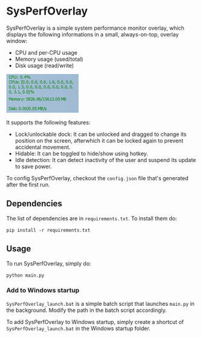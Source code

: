 # SysPerfOverlay

SysPerfOverlay is a simple system performance monitor overlay, which displays the following informations in a small, always-on-top, overlay window:
* CPU and per-CPU usage
* Memory usage (used/total)
* Disk usage (read/write)

![alt](./doc/demo.png)

It supports the following features:
* Lock/unlockable dock: It can be unlocked and dragged to change its position on the screen, afterwhich it can be locked again to prevent accidental movement.
* Hidable: It can be toggled to hide/show using hotkey.
* Idle detection: It can detect inactivity of the user and suspend its update to save power.

To config SysPerfOverlay, checkout the `config.json` file that's generated after the first run.

## Dependencies
The list of dependencies are in `requirements.txt`. To install them do:
```
pip install -r requirements.txt
```

## Usage
To run SysPerfOverlay, simply do:
```
python main.py
```
### Add to Windows startup
`SysPerfOverlay_launch.bat` is a simple batch script that launches `main.py` in the background. Modify the path in the batch script accordingly.

To add SysPerfOverlay to Windows startup, simply create a shortcut of `SysPerfOverlay_launch.bat` in the Windows startup folder.
